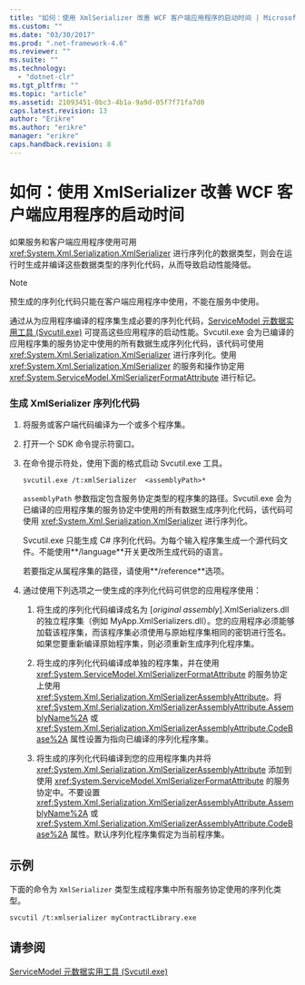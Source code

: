 ```yaml
---
title: "如何：使用 XmlSerializer 改善 WCF 客户端应用程序的启动时间 | Microsoft Docs"
ms.custom: ""
ms.date: "03/30/2017"
ms.prod: ".net-framework-4.6"
ms.reviewer: ""
ms.suite: ""
ms.technology: 
  - "dotnet-clr"
ms.tgt_pltfrm: ""
ms.topic: "article"
ms.assetid: 21093451-0bc3-4b1a-9a9d-05f7f71fa7d0
caps.latest.revision: 13
author: "Erikre"
ms.author: "erikre"
manager: "erikre"
caps.handback.revision: 8
---
```

# 如何：使用 XmlSerializer 改善 WCF 客户端应用程序的启动时间
如果服务和客户端应用程序使用可用 <xref:System.Xml.Serialization.XmlSerializer> 进行序列化的数据类型，则会在运行时生成并编译这些数据类型的序列化代码，从而导致启动性能降低。  
  
> [!NOTE]
>  预生成的序列化代码只能在客户端应用程序中使用，不能在服务中使用。  
  
 通过从为应用程序编译的程序集生成必要的序列化代码，[ServiceModel 元数据实用工具 \(Svcutil.exe\)](../../../../docs/framework/wcf/servicemodel-metadata-utility-tool-svcutil-exe.md) 可提高这些应用程序的启动性能。Svcutil.exe 会为已编译的应用程序集的服务协定中使用的所有数据生成序列化代码，该代码可使用 <xref:System.Xml.Serialization.XmlSerializer> 进行序列化。使用 <xref:System.Xml.Serialization.XmlSerializer> 的服务和操作协定用 <xref:System.ServiceModel.XmlSerializerFormatAttribute> 进行标记。  
  
### 生成 XmlSerializer 序列化代码  
  
1.  将服务或客户端代码编译为一个或多个程序集。  
  
2.  打开一个 SDK 命令提示符窗口。  
  
3.  在命令提示符处，使用下面的格式启动 Svcutil.exe 工具。  
  
    ```  
    svcutil.exe /t:xmlSerializer  <assemblyPath>*  
    ```  
  
     `assemblyPath` 参数指定包含服务协定类型的程序集的路径。Svcutil.exe 会为已编译的应用程序集的服务协定中使用的所有数据生成序列化代码，该代码可使用 <xref:System.Xml.Serialization.XmlSerializer> 进行序列化。  
  
     Svcutil.exe 只能生成 C\# 序列化代码。为每个输入程序集生成一个源代码文件。不能使用**\/language**开关更改所生成代码的语言。  
  
     若要指定从属程序集的路径，请使用**\/reference**选项。  
  
4.  通过使用下列选项之一使生成的序列化代码可供您的应用程序使用：  
  
    1.  将生成的序列化代码编译成名为 \[*original assembly*\].XmlSerializers.dll 的独立程序集（例如 MyApp.XmlSerializers.dll）。您的应用程序必须能够加载该程序集，而该程序集必须使用与原始程序集相同的密钥进行签名。如果您要重新编译原始程序集，则必须重新生成序列化程序集。  
  
    2.  将生成的序列化代码编译成单独的程序集，并在使用 <xref:System.ServiceModel.XmlSerializerFormatAttribute> 的服务协定上使用 <xref:System.Xml.Serialization.XmlSerializerAssemblyAttribute>。将 <xref:System.Xml.Serialization.XmlSerializerAssemblyAttribute.AssemblyName%2A> 或 <xref:System.Xml.Serialization.XmlSerializerAssemblyAttribute.CodeBase%2A> 属性设置为指向已编译的序列化程序集。  
  
    3.  将生成的序列化代码编译到您的应用程序集内并将 <xref:System.Xml.Serialization.XmlSerializerAssemblyAttribute> 添加到使用 <xref:System.ServiceModel.XmlSerializerFormatAttribute> 的服务协定中。不要设置 <xref:System.Xml.Serialization.XmlSerializerAssemblyAttribute.AssemblyName%2A> 或 <xref:System.Xml.Serialization.XmlSerializerAssemblyAttribute.CodeBase%2A> 属性。默认序列化程序集假定为当前程序集。  
  
## 示例  
 下面的命令为 `XmlSerializer` 类型生成程序集中所有服务协定使用的序列化类型。  
  
```  
svcutil /t:xmlserializer myContractLibrary.exe  
```  
  
## 请参阅  
 [ServiceModel 元数据实用工具 \(Svcutil.exe\)](../../../../docs/framework/wcf/servicemodel-metadata-utility-tool-svcutil-exe.md)